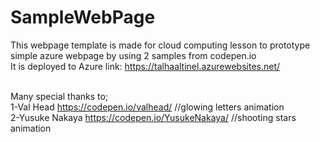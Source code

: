 # SampleWebPage
This webpage template is made for cloud computing lesson to prototype simple azure webpage by using 2 samples from codepen.io <br />
It is deployed to Azure link: https://talhaaltinel.azurewebsites.net/  <br /> <br />

Many special thanks to; <br />
1-Val Head https://codepen.io/valhead/ //glowing letters animation <br />
2-Yusuke Nakaya https://codepen.io/YusukeNakaya/ //shooting stars animation

